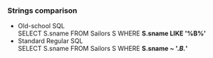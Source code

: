 ### Strings comparison
- Old-school SQL  
       SELECT S.sname FROM Sailors S WHERE **S.sname LIKE '%B%'**
- Standard Regular SQL  
       SELECT S.sname FROM Sailors S WHERE **S.sname ~ '.*B.*'**
       
